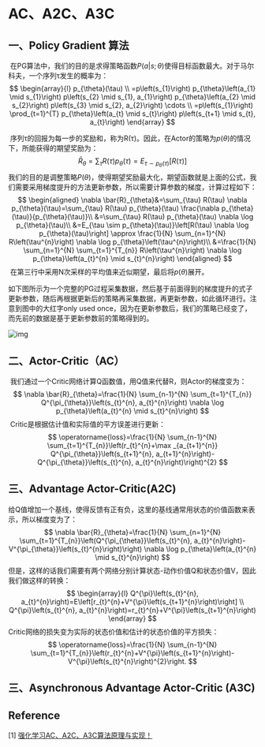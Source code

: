 # AC、A2C、A3C



## 一、Policy Gradient 算法

​		在PG算法中，我们的目的是求得策略函数$P(a|s;\theta)$使得目标函数最大。对于马尔科夫，一个序列τ发生的概率为：
$$
\begin{array}{l}
p_{\theta}(\tau) \\
=p\left(s_{1}\right) p_{\theta}\left(a_{1} \mid s_{1}\right) p\left(s_{2} \mid s_{1}, a_{1}\right) p_{\theta}\left(a_{2} \mid s_{2}\right) p\left(s_{3} \mid s_{2}, a_{2}\right) \cdots \\
=p\left(s_{1}\right) \prod_{t=1}^{T} p_{\theta}\left(a_{t} \mid s_{t}\right) p\left(s_{t+1} \mid s_{t}, a_{t}\right)
\end{array}
$$


​		序列τ的回报为每一步的奖励和，称为R(τ)。因此，在Actor的策略为$p(\theta)$的情况下，所能获得的期望奖励为：
$$
\bar{R}_{\theta}=\sum_{\tau} R(\tau) p_{\theta}(\tau)=E_{\tau \sim p_{\theta}(\tau)}[R(\tau)]
$$
​		我们的目的是调整策略$P(\theta)$，使得期望奖励最大化，期望函数就是上面的公式，我们需要采用梯度提升的方法更新参数，所以需要计算参数的梯度，计算过程如下：
$$
\begin{aligned}
\nabla \bar{R}_{\theta}&=\sum_{\tau} R(\tau) \nabla p_{\theta}(\tau)=\sum_{\tau} R(\tau) p_{\theta}(\tau) \frac{\nabla p_{\theta}(\tau)}{p_{\theta}(\tau)}\\
&=\sum_{\tau} R(\tau) p_{\theta}(\tau) \nabla \log p_{\theta}(\tau)\\
&=E_{\tau \sim p_{\theta}(\tau)}\left[R(\tau) \nabla \log p_{\theta}(\tau)\right] \approx \frac{1}{N} \sum_{n=1}^{N} R\left(\tau^{n}\right) \nabla \log p_{\theta}\left(\tau^{n}\right)\\
&=\frac{1}{N} \sum_{n=1}^{N} \sum_{t=1}^{T_{n}} R\left(\tau^{n}\right) \nabla \log p_{\theta}\left(a_{t}^{n} \mid s_{t}^{n}\right)
\end{aligned}
$$
​		在第三行中采用N次采样的平均值来近似期望，最后将$p(\theta)$展开。

​		如下图所示为一个完整的PG过程采集数据，然后基于前面得到的梯度提升的式子更新参数，随后再根据更新后的策略再采集数据，再更新参数，如此循环进行。注意到图中的大红字only used once，因为在更新参数后，我们的策略已经变了，而先前的数据是基于更新参数前的策略得到的。

![img](https://pic4.zhimg.com/80/v2-93e3a5fdf36b447c56b76ce2ca4105a2_720w.jpg)	

## 二、Actor-Critic（AC）

​		我们通过一个Critic网络计算Q函数值，用Q值来代替R，则Actor的梯度变为：
$$
\nabla \bar{R}_{\theta}=\frac{1}{N} \sum_{n-1}^{N} \sum_{t=1}^{T_{n}} Q^{\pi_{\theta}}\left(s_{t}^{n}, a_{t}^{n}\right) \nabla \log p_{\theta}\left(a_{t}^{n} \mid s_{t}^{n}\right)
$$
​		Critic是根据估计值和实际值的平方误差进行更新：
$$
\operatorname{loss}=\frac{1}{N} \sum_{n-1}^{N} \sum_{t=1}^{T_{n}}\left(r_{t}^{n}+\max _{a_{t+1}^{n}} Q^{\pi_{\theta}}\left(s_{t+1}^{n}, a_{t+1}^{n}\right)-Q^{\pi_{\theta}}\left(s_{t}^{n}, a_{t}^{n}\right)\right)^{2}
$$


## 三、Advantage Actor-Critic(A2C)

​		给Q值增加一个基线，使得反馈有正有负，这里的基线通常用状态的价值函数来表示，所以梯度变为了：
$$
\nabla \bar{R}_{\theta}=\frac{1}{N} \sum_{n=1}^{N} \sum_{t=1}^{T_{n}}\left(Q^{\pi_{\theta}}\left(s_{t}^{n}, a_{t}^{n}\right)-V^{\pi_{\theta}}\left(s_{t}^{n}\right)\right) \nabla \log p_{\theta}\left(a_{t}^{n} \mid s_{t}^{n}\right)
$$
​		但是，这样的话我们需要有两个网络分别计算状态-动作价值Q和状态价值V，因此我们做这样的转换：
$$
\begin{array}{l}
Q^{\pi}\left(s_{t}^{n}, a_{t}^{n}\right)=E\left[r_{t}^{n}+V^{\pi}\left(s_{t+1}^{n}\right)\right] \\
Q^{\pi}\left(s_{t}^{n}, a_{t}^{n}\right)=r_{t}^{n}+V^{\pi}\left(s_{t+1}^{n}\right)
\end{array}
$$
​		Critic网络的损失变为实际的状态价值和估计的状态价值的平方损失：
$$
\operatorname{loss}=\frac{1}{N} \sum_{n-1}^{N} \sum_{t=1}^{T_{n}}\left(r_{t}^{n}+V^{\pi}\left(s_{t+1}^{n}\right)-V^{\pi}\left(s_{t}^{n}\right)^{2}\right.
$$

## 三、Asynchronous Advantage Actor-Critic (A3C)



## Reference

[1] [强化学习AC、A2C、A3C算法原理与实现！](https://zhuanlan.zhihu.com/p/51645768)